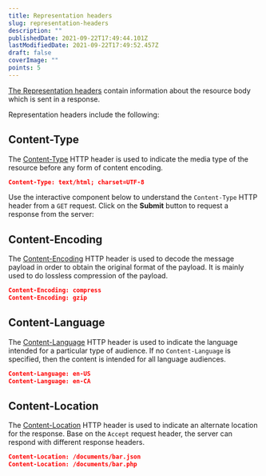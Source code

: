 ```yaml
---
title: Representation headers
slug: representation-headers
description: ""
publishedDate: 2021-09-22T17:49:44.101Z
lastModifiedDate: 2021-09-22T17:49:52.457Z
draft: false
coverImage: ""
points: 5
---
```


[The Representation headers](https://developer.mozilla.org/en-US/docs/Glossary/Representation_header) contain information about the resource body which is sent in a response.

Representation headers include the following:

## Content-Type
The [Content-Type](https://developer.mozilla.org/en-US/docs/Web/HTTP/Headers/Content-Type) HTTP header is used to indicate the media type of the resource before any form of content encoding.

```json
Content-Type: text/html; charset=UTF-8
```

Use the interactive component below to understand the `Content-Type` HTTP header from a `GET` request. Click on the **Submit** button to request a response from the server:

<HTTPClient
  method="GET"
  isRequestMethodChangeDisabled
  isResponseBodyVisible={false}
  isResponseHeadersVisible
/>

## Content-Encoding
The [Content-Encoding](https://developer.mozilla.org/en-US/docs/Web/HTTP/Headers/Content-Encoding) HTTP header is used to decode the message payload in order to obtain the original format of the payload. It is mainly used to do lossless compression of the payload.

```json
Content-Encoding: compress
Content-Encoding: gzip
```

## Content-Language
The [Content-Language](https://developer.mozilla.org/en-US/docs/Web/HTTP/Headers/Content-Language) HTTP header is used to indicate the language intended for a particular type of audience. If no `Content-Language` is specified, then the content is intended for all language audiences.

```json
Content-Language: en-US
Content-Language: en-CA
```

## Content-Location
The [Content-Location](https://developer.mozilla.org/en-US/docs/Web/HTTP/Headers/Content-Location) HTTP header is used to indicate an alternate location for the response. Base on the `Accept` request header, the server can respond with different response headers.

```json
Content-Location: /documents/bar.json
Content-Location: /documents/bar.php
```
